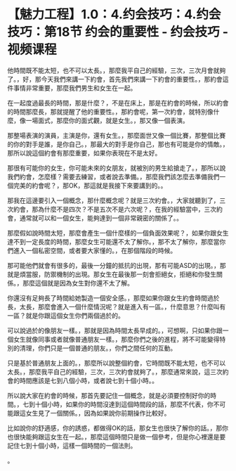 # 【魅力工程】1.0：4.约会技巧：4.约会技巧：第18节 约会的重要性 - 约会技巧 - 视频课程

他時間既不能太短，也不可以太長。，那麼我平自己的經驗，三次，三次月會就夠了。，好，那今天我們來講一下約會，首先我們來講一下約會的重要性。，那約會這件事情非常重要，那麼我們男生和女生在一起。

在一起度過最長的時間，那是什麼？，不是在床上，那是在約會的時候，所以約會的時間那麼長，那就提醒了他的重要性。，那約會呢，第一次約會，就特別像什麼，像一場面式，那麼你的面式觀，就是女生。，那又像一個表演。

那整場表演的演員，主演是你，還有女生。，那麼面世又像一個比賽，那整個比賽的你的對手是誰，是你自己。，那最大的對手是你自己，那也有可能是你的情敵。，那所以說這個約會有那麼重要，如果你表現在不是太好。

那很有可能你的女生，你可能未來的女朋友，就被別的男生給搶走了。，那所以說我們約會，怎麼樣？需要去練習，或者說去準備。，那麼我們該怎麼去準備我們一個完美的約會呢？，那OK，那這就是我接下來要講到的。。

那我在這邊要引入一個概念，那什麼概念呢？就是三次約會。，大家就聽到了，三次約會，那為什麼不是四次？不是五次不是六次呢？，在我的經驗當中，三次約會，通常就可以和一個女生，能夠達到一個非常親密的關係了。。

那麼假如說時間太短，那麼會產生一個什麼樣的一個負面效果呢？，如果你跟女生達不到一定長度的時間，那麼女生可能還不太了解你。，那不太了解你，那麼當你們進入一個私密空間，或者要大家懂的。，在那個階段的時候。

那可能他們就會有很多的，最後一分鐘的抵抗的出現，那有可能ASD的出現。，那就是煩當服，防禦機制的出現。那女生在最後那一刻會拒絕女，拒絕和你發生關係。，那麼這個就是因為女生對你還不太了解。

你還沒有足夠長了時間給她製造一個安全感。，那麼如果你跟女生約會時間過於長，太長，那麼會進入一個什麼情況呢？就是進入有一區。，什麼意思？什麼叫有一區？就是你跟這個女生你們兩個過於的。

可以說過於的像朋友一樣。，那就是因為時間太長早成的。，可想啊，只如果你跟一個女生就像同事或者就像普通朋友一樣。，那麼你們之後的進程，將不可能變得特別的清理，你們只是一個普通的朋友。，你們之間任何的互動。

只是基於普通朋友上面的。，那麼所以說整個約會，它時間既不能太短，也不可以太長。，那麼我平自己的經驗，三次，三次約會就夠了。，那麼通常來說，這三次約會的時間應該是七到八個小時，或者說七到十個小時。。

所以說大家在約會的時候，那首先要記住一個概念，就是必須要控制好你的時間。，七到十個小時，如果你的時間沒達到這個時間段的話，那麼不代表，你不可能跟這女生見了一個關係。，因為如果說你前期操作比較好。

比如說你的舒適感，你的誘惑，都做得OK的話，那女生也很快了解你的話。，那你也很快能夠跟這女生在一起。，那麼這個時間只是做一個參考，但是你心裡還是要記住七到十個小時，這樣一個時間的一個法則。

。